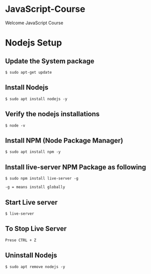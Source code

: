 # JavaScript-Course

Welcome JavaScript Course

# Nodejs Setup

## Update the System package

    $ sudo apt-get update

## Install Nodejs

    $ sudo apt install nodejs -y

## Verify the nodejs installations

    $ node -v

## Install NPM (Node Package Manager)

    $ sudo apt install npm -y

## Install live-server NPM Package as following

    $ sudo npm install live-server -g

    -g = means install globally

## Start Live server

    $ live-server

## To Stop Live Server

    Prese CTRL + Z

## Uninstall Nodejs

    $ sudo apt remove nodejs -y
